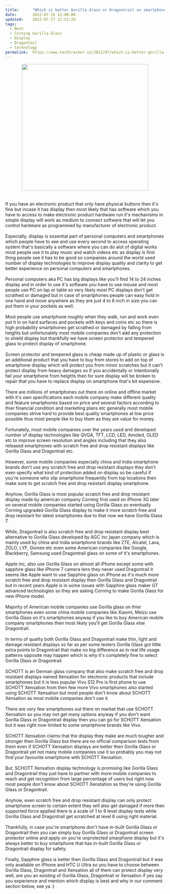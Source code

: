 ```yaml
---
title:		"Which is better Gorilla Glass or Dragontrail on smartphones?"
date:		2022-07-16 12:00:00
updated:	2022-07-17 12:53:29
tags: 
  - Best
  - Corning Gorilla Glass
  - Display
  - Dragontail
  - technology	
permalink:	https://www.techtracker.in/2022/07/which-is-better-gorilla-glass-or.html
---
```


<div class="separator" style="clear: both; text-align: center;">
  <a href="https://lh3.googleusercontent.com/-CIe-12oidlw/YtMapw4ezAI/AAAAAAAAMgE/OyM6sxtvCmUzwcAXDCgV4pYLQk3bklGoQCNcBGAsYHQ/s1600/1658002082009917-0.png" imageanchor="1" style="margin-left: 1em; margin-right: 1em;">
    <img border="0" src="https://lh3.googleusercontent.com/-CIe-12oidlw/YtMapw4ezAI/AAAAAAAAMgE/OyM6sxtvCmUzwcAXDCgV4pYLQk3bklGoQCNcBGAsYHQ/s1600/1658002082009917-0.png" width="400">
  </a>
</div><div><br></div><div><br></div><div>If you have an electronic product that only have physical buttons then it's fine but incase it has display then most likely that has software which you have to access to make electronic product hardware run it's mechanisms in simple display will work as medium to connect software that will let you control hardware as programmed by manufacturer of electronic product.</div><div><br></div><div>Especially, display is essential part of personal computers and smartphones which people have to see and use every second to access operating system that's basically a software where you can do alot of digital works most people use it to play music and watch videos etc as display is first thing people see it has to be good so companies around the world used number of display technologies to improve display quality and clarity to get better experience on personal computers and smartphones.</div><div><br></div><div>Personal computers aka PC has big displays like you'll find 14 to 24 inches display and in order to use it's software you have to use mouse and most people use PC on lap or table so very likely most PC displays don't get scrathed or damaged but in case of smartphones people can easy hold in one hand and move anywhere as they are just 4 to 6 inch in size you can put them in your pockets as well.</div><div>&nbsp;<br></div><div>Most people use smartphone roughly when they walk, run and work even put it in on hard surfaces and pockets with keys and coins etc so there is high probability smartphones get scrathed or damaged by falling from heights but unfortunately most mobile companies don't add any protection to shield display but thankfully we have screen protector and tempered glass to protect display of smartphone.</div><div>&nbsp;</div><div>Screen protector and tempered glass is cheap made up of plastic or glass is an additional product that you have to buy from stores to add on top of smartphone display which will protect you from minor scratches but it can't protect display from heavy damages so if you accidentally or intentionally fall your smartphone from heights then for sure display will be broken to repair that you have to replace display on smartphone that's bit expensive.</div><div><br></div><div>There are millions of smartphones out there on online and offline market with it's own specifications each mobile company make different quality and feature smartphones based on price and several factors according to thier financial condition and marketing plans etc generally most mobile companies strive hard to provide best quality smartphones at low price possible thus most people like to buy them as they are value for money.</div><div><br></div><div>Fortunately, most mobile companies over the years used and developed number of display technologies like QVGA, TFT, LCD, LED, Amoled, OLED etc to improve screen resolution and angles including that they also released smartphones with scratch free and drop resistant displays like Gorilla Glass and Dragontrail etc.</div><div><br></div><div>However, some mobile companies especially china and India smartphone brands don't use any scratch free and drop resistant displays they don't even specify what kind of protection added on display so be careful if you're someone who slip smartphone frequently from top locations then make sure to get scratch free and drop resistant display smartphone.</div><div><br></div><div>Anyhow, Gorilla Glass is most popular scratch free and drop resistant display made by american company Corning first used on iPhone 3G later on several mobile companies started using Gorilla Glass so eventually Corning upgraded Gorilla Glass display to make it more scratch free and drop resistant for latest smartphones due to that now we have Gorilla Glass 7.</div><div><br></div><div>While, Dragontrail is also scratch free and drop resistant display best alternative to Gorilla Glass developed by AGC inc japan company which is mainly used by china and India smartphone brands like ZTE, Alcatel, Lava, ZOLO, LYF, Gionee etc even some American companies like Google, Blackberry, Samsung used Dragontrail glass on some of it's smartphones.</div><div><br></div><div>Apple inc, also use Gorilla Glass on almost all iPhone except some with sapphire glass like iPhone 7 camera lens they never used Dragontrail it seems like Apple want to use Sapphire glass on iPhone as it's much more scratch free and drop resistant display then Gorilla Glass and Dragontrail but in recent years Apple is in some issues with Sapphire glass maker GT advanced technologies so they are asking Corning to make Gorilla Glass for new iPhone model.</div><div><br></div><div>Majority of American mobile companies use Gorilla glass on thier smartphones even some china mobile companies like Xiaomi, Meizu use Gorilla Glass on it's smartphones anyway if you like to buy American mobile company smartphones then most likely you'll get Gorilla Glass else Dragontrail.</div><div><br></div><div>In terms of quality both Gorilla Glass and Dragontrail make thin, light and damage resistant displays so far as per some testers Gorilla Glass got little extra points to Dragontrail that make no big difference as in real life usage patterns opposite may happen which is why it's completely fine to select Gorilla Glass or Dragontrail.</div><div><br></div><div>SCHOTT is an German glass company that also make scratch free and drop resistant displays named Xensation for electronic products that include smartphones but it is less popular Vivo S12 Pro is first phone to use SCHOTT Xensation from then few more Vivo smartphones also started using SCHOTT Xensation but most people don't know about SCHOTT Xensation as most mobile companies don't use it.</div><div><br></div><div>There are very few smartphones out there on market that use SCHOTT Xensation so you may not get many options anyway if you don't want Gorilla Glass or Dragontrail display then you can go for SCHOTT Xensation but it was right now limited to some smartphone brands like Vivo.</div><div><br></div><div>SCHOTT Xensation claims that the display they make are much tougher and stronger then Gorilla Glass but there are no official comparison tests from them even if SCHOTT Xensation displays are better then Gorilla Glass or Dragontrail yet not many mobile companies use it so probably you may not find your favourite smartphone with SCHOTT Xensation.</div><div><br></div><div>But, SCHOTT Xensation display technology is promising like Gorilla Glass and Dragontrail they just have to partner with more mobile companies to reach and get recognition from large percentage of users but right now most people don't know about SCHOTT Xenstation as they're using Gorilla Glass or Dragontrail.</div><div><br></div><div>Anyhow, even scratch free and drop resistant display can only protect smartphone screen to certain extent they will also get damaged if more then supported force applied there is a scale of 1 to 9 level display tests while Gorilla Glass and Dragontrail get scratched at level 6 using right material.</div><div><br></div><div>Thankfully, in case you're smartphone don't have in-built Gorilla Glass or Dragontrail then you can simply buy Gorilla Glass or Dragontrail screen protector online and apply on you're unprotected smarphone display but it's always better to buy smartphone that has in-built Gorilla Glass or Dragontrail display for safety.</div><div><br></div><div>Finally, Sapphire glass is better then Gorilla Glass and Dragontrail but it was only available on iPhone and HTC U Ultra so you have to choose between Gorilla Glass, Dragontrail and Xensation all of them can protect display very well, are you an existing of Gorilla Glass, Dragontrail or Xensation if yes say you experience and mention which display is best and why in our comment section below, see ya :)</div>
<!-- no comments on this post -->